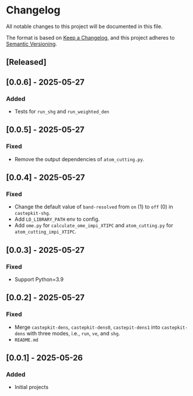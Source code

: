 # Changelog

All notable changes to this project will be documented in this file.

The format is based on [Keep a Changelog](https://keepachangelog.com/en/1.1.0/),
and this project adheres to [Semantic Versioning](https://semver.org/spec/v2.0.0.html).

## [Released]

## [0.0.6] - 2025-05-27

### Added

- Tests for `run_shg` and `run_weighted_den`

## [0.0.5] - 2025-05-27

### Fixed

- Remove the output dependencies of `atom_cutting.py`.

## [0.0.4] - 2025-05-27

### Fixed

- Change the default value of `band-resolved` from `on` (1) to `off` (0) in `castepkit-shg`.
- Add `LD_LIBRARY_PATH` env to config.
- Add `ome.py` for `calculate_ome_impi_XTIPC` and `atom_cutting.py` for `atom_cutting_impi_XTIPC`.


## [0.0.3] - 2025-05-27

### Fixed

- Support Python=3.9

## [0.0.2] - 2025-05-27

### Fixed

- Merge `castepkit-dens`, `castepkit-dens0`, `castepit-dens1` into `castepkit-dens` with three modes, i.e., `run`, `ve`, and `shg`.
- `README.md`

## [0.0.1] - 2025-05-26

### Added

- Initial projects
